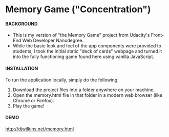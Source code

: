 # Memory Game ("Concentration")
#### BACKGROUND
* This is my version of "the Memory Game" project from Udacity's Front-End Web Developer Nanodegree.
* While the basic look and feel of the app components were provided to students, I took the initial static "deck of cards" webpage and turned it into the fully functioning game found here using vanilla JavaScript.
#### INSTALLATION
To run the application locally, simply do the following:
1. Download the project files into a folder anywhere on your machine.
2. Open the memory.html file in that folder in a modern web browser (like Chrome or Firefox).
3. Play the game!
#### DEMO
http://djwilkins.net/memory.html